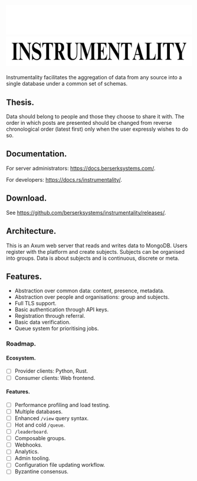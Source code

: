 ![Instrumentality](./assets/dark-header.png#gh-dark-mode-only)
![](./assets/light-header.png#gh-light-mode-only)
---
Instrumentality facilitates the aggregation of data from any source into a 
single database under a common set of schemas.

## Thesis.
Data should belong to people and those they choose to share it with. The order
in which posts are presented should be changed from reverse chronological order
 (latest first) only when the user expressly wishes to do so.

## Documentation.
For server administrators: <https://docs.berserksystems.com/>.

For developers: <https://docs.rs/instrumentality/>.

## Download.
See <https://github.com/berserksystems/instrumentality/releases/>.

## Architecture.
This is an Axum web server that reads and writes data to MongoDB. Users register
with the platform and create subjects. Subjects can be organised into groups.
Data is about subjects and is continuous, discrete or meta.

## Features.
- Abstraction over common data: content, presence, metadata.
- Abstraction over people and organisations: group and subjects.
- Full TLS support.
- Basic authentication through API keys.
- Registration through referral.
- Basic data verification.
- Queue system for prioritising jobs.

### Roadmap.
#### Ecosystem.
- [ ] Provider clients: Python, Rust.
- [ ] Consumer clients: Web frontend.

#### Features.
- [ ] Performance profiling and load testing.
- [ ] Multiple databases.
- [ ] Enhanced `/view` query syntax.
- [ ] Hot and cold `/queue`.
- [ ] `/leaderboard`.
- [ ] Composable groups.
- [ ] Webhooks.
- [ ] Analytics.
- [ ] Admin tooling.
- [ ] Configuration file updating workflow.
- [ ] Byzantine consensus.